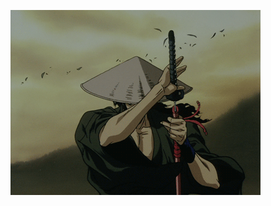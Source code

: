 [![Header](https://github.com/ruslankriklivyy/ruslankriklivyy/blob/main/assets/background.gif)](https://portfolio-v2-blush.vercel.app/)
